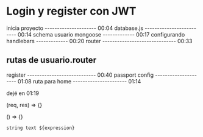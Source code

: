 # Login y register con JWT

inicia proyecto --------------------- 00:04
database.js ------------------------- 00:14
schema usuario mongoose ------------- 00:17
configurando handlebars ------------- 00:20
router ------------------------------ 00:33
## rutas de usuario.router
register ---------------------------- 00:40
passport config --------------------- 01:08
ruta para home ---------------------- 01:14








dejé en 01:19








(req, res) => {}

() => {}

`string text ${expression}`